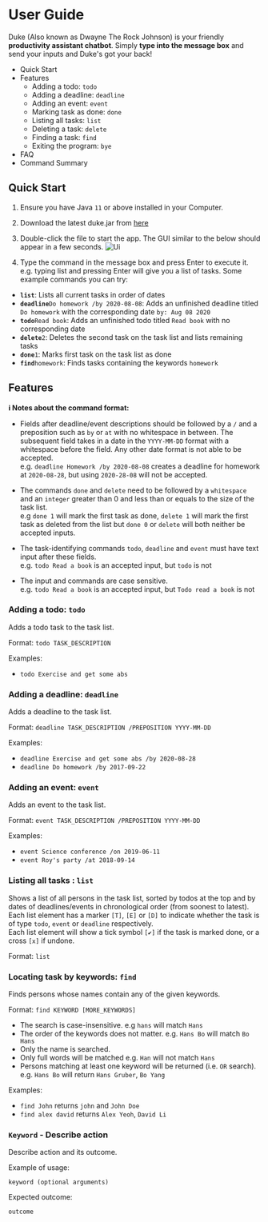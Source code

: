# User Guide

Duke (Also known as Dwayne The Rock Johnson) is your friendly **productivity assistant chatbot**. Simply **type into the message box** and send your inputs and Duke's got your back!

* Quick Start
* Features
  * Adding a todo: `todo`
  * Adding a deadline: `deadline`
  * Adding an event: `event`
  * Marking task as done: `done`
  * Listing all tasks: `list`
  * Deleting a task: `delete`
  * Finding a task: `find`
  * Exiting the program: `bye`
* FAQ
* Command Summary

## Quick Start

1. Ensure you have Java `11` or above installed in your Computer.

1. Download the latest duke.jar from [here](https://github.com/nicholas-gcc/ip/releases/download/A-Release/duke.jar)

1. Double-click the file to start the app. The GUI similar to the below should appear in a few seconds.
![Ui](images/Ui.png)

1. Type the command in the message box and press Enter to execute it. e.g. typing list and pressing Enter will give you a list of tasks.
Some example commands you can try:

* **`list`**: Lists all current tasks in order of dates
* **`deadline`**`Do homework /by 2020-08-08`: Adds an unfinished deadline titled `Do homework` with the corresponding date `by: Aug 08 2020`
* **`todo`**`Read book`: Adds an unfinished todo titled `Read book` with no corresponding date
* **`delete`**`2`: Deletes the second task on the task list and lists remaining tasks
* **`done`**`1`: Marks first task on the task list as done
* **`find`**`homework`: Finds tasks containing the keywords `homework`

## Features 

<div markdown="block" class="alert alert-info">

**:information_source: Notes about the command format:**<br>

* Fields after deadline/event descriptions should be followed by a `/` and a preposition such as `by` or `at` with no whitespace in between. The subsequent field takes in a date in the `YYYY-MM-DD` format with a whitespace before the field. Any other date format is not able to be accepted.<br> 
e.g. `deadline Homework /by 2020-08-08` creates a deadline for homework at `2020-08-28`, but using `2020-28-08` will not be accepted.  

* The commands `done` and `delete` need to be followed by a `whitespace` and an `integer` greater than 0 and less than or equals to the size of the task list.<br>
  e.g `done 1` will mark the first task as done, `delete 1` will mark the first task as deleted from the list but `done 0` or `delete` will both neither be accepted inputs.

* The task-identifying commands `todo`, `deadline` and `event` must have text input after these fields.<br>
e.g. `todo Read a book` is an accepted input, but `todo` is not

* The input and commands are case sensitive.<br>
e.g. `todo Read a book` is an accepted input, but `Todo read a book` is not

</div>

### Adding a todo: `todo`

Adds a todo task to the task list.

Format: `todo TASK_DESCRIPTION`

Examples:
* `todo Exercise and get some abs`

### Adding a deadline: `deadline`

Adds a deadline to the task list.

Format: `deadline TASK_DESCRIPTION /PREPOSITION YYYY-MM-DD`

Examples:
* `deadline Exercise and get some abs /by 2020-08-28`
* `deadline Do homework /by 2017-09-22`

### Adding an event: `event`

Adds an event to the task list.

Format: `event TASK_DESCRIPTION /PREPOSITION YYYY-MM-DD`

Examples:
* `event Science conference /on 2019-06-11`
* `event Roy's party /at 2018-09-14`

### Listing all tasks : `list`

Shows a list of all persons in the task list, sorted by todos at the top and by dates of deadlines/events in chronological order (from soonest to latest).<br>
Each list element has a marker `[T]`, `[E]` or `[D]` to indicate whether the task is of type `todo`, `event` or `deadline` respectively.<br>
Each list element will show a tick symbol `[✔]` if the task is marked done, or a cross `[x]` if undone.

Format: `list`

### Locating task by keywords: `find`

Finds persons whose names contain any of the given keywords.

Format: `find KEYWORD [MORE_KEYWORDS]`

* The search is case-insensitive. e.g `hans` will match `Hans`
* The order of the keywords does not matter. e.g. `Hans Bo` will match `Bo Hans`
* Only the name is searched.
* Only full words will be matched e.g. `Han` will not match `Hans`
* Persons matching at least one keyword will be returned (i.e. `OR` search).
  e.g. `Hans Bo` will return `Hans Gruber`, `Bo Yang`

Examples:
* `find John` returns `john` and `John Doe`
* `find alex david` returns `Alex Yeoh`, `David Li`<br>

### `Keyword` - Describe action

Describe action and its outcome.

Example of usage: 

`keyword (optional arguments)`

Expected outcome:

`outcome`
